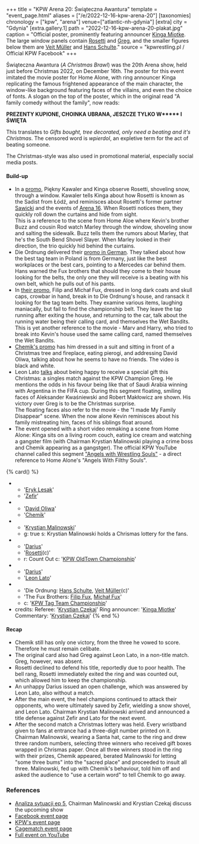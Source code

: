 +++
title = "KPW Arena 20: Świąteczna Awantura"
template = "event_page.html"
aliases = ["/e/2022-12-16-kpw-arena-20"]
[taxonomies]
chronology = ["kpw", "arena"]
venue=["atlantic-nh-gdynia"]
[extra]
city = "Gdynia"
[extra.gallery.1]
path = "2022-12-16-kpw-arena-20-plakat.jpg"
caption = "Official poster, prominently featuring announcer [Kinga Miotke](@/w/kinga-miotke.md). The large window panels contain [Rosetti](@/w/rosetti.md) and [Greg](@/w/greg.md), and the smaller figures below them are [Veit Müller](@/w/veit-mueller.md) and [Hans Schulte](@/w/hans-schulte.md)."
source = "kpwrestling.pl / Official KPW Facebook"
+++

Świąteczna Awantura (_A Christmas Brawl_) was the 20th Arena show, held just before Christmas 2022, on December 16th. The poster for this event imitated the movie poster for Home Alone, with ring announcer Kinga replicating the famous frightened appearance of the main character, the window-like background featuring faces of the villains, and even the choice of fonts. A slogan on the top of the poster, which in the original read "A family comedy without the family", now reads:

<strong>PREZENTY KUPIONE, CHOINKA UBRANA, JESZCZE TYLKO W\*\*\*\*\* I ŚWIĘTA</strong>

This translates to _Gifts bought, tree decorated, only need a beating and it's Christmas_. The censored word is _wpierdol_, an expletive term for the act of beating someone.

The Christmas-style was also used in promotional material, especially social media posts.

#### Build-up

* In a [promo][promo-1-kawaler-kinga], Piękny Kawaler and Kinga observe Rosetti, shoveling snow, through a window. Kawaler tells Kinga about how Rosetti is known as the Sadist from Łódź, and reminisces about Rosetti's former partner [Sawicki](@/w/sawicki.md) and the events of [Arena 16](@/e/kpw/2020-02-01-kpw-arena-16-polowanie.md). When Rosetti notices them, they quickly roll down the curtains and hide from sight. \
This is a reference to the scene from Home Aloe where Kevin's brother Buzz and cousin Rod watch Marley through the window, shoveling snow and salting the sidewalk. Buzz tells them the rumors about Marley, that he's the South Bend Shovel Slayer. When Marley looked in their direction, the trio quickly hid behind the curtains.
* Die Ordnung delivered their [promo in German][promo-5-ordnung]. They talked about how the best tag team in Poland is from Germany, just like the best workplaces or the best cars, pointing to a Mercedes car behind them. Hans warned the Fux brothers that should they come to their house looking for the belts, the only one they will receive is a beating with his own belt, which he pulls out of his pants.
* In [their promo][promo-2-wet-bandits], Filip and Michał Fux, dressed in long dark coats and skull caps, crowbar in hand, break in to Die Ordnung's house, and ransack it looking for the tag team belts. They examine various items, laughing maniacally, but fail to find the championship belt. They leave the tap running after exiting the house, and returning to the car, talk about the running water being their calling card, and themselves the Wet Bandits. \
This is yet another reference to the movie - Marv and Harry, who tried to break into Kevin's house used the same calling card, named themselves the Wet Bandits.
* [Chemik's promo][promo-3-chemik] has him dressed in a suit and sitting in front of a Christmas tree and fireplace, eating pierogi, and addressing David Oliwa, talking about how he seems to have no friends. The video is black and white.
* Leon Lato [talks][promo-4-lato] about being happy to receive a special gift this Christmas: a singles match against the KPW Champion Greg. He mentions the odds in his favour being like that of Saudi Arabia winning with Argentina in the FIFA cup. During this segment floating, smiling faces of Aleksander Kwaśniewski and Robert Makłowicz are shown. His victory over Greg is to be the Christmas surprise. \
The floating faces also refer to the movie - the "I made My Family Disappear" scene. When the now alone Kevin reminisces about his family mistreating him, faces of his siblings float around.
* The event opened with a short video remaking a scene from Home Alone: Kinga sits on a living room couch, eating ice cream and watching a gangster film (with Chairman Krystian Malinowski playing a crime boss and Chemik appearing as a gangstger). The official KPW YouTube channel called this segment ["Angels with Wrestling Souls"][angels] - a direct reference to Home Alone's "Angels With Filthy Souls".

{% card() %}
- - '[Eryk Lesak](@/w/eryk-lesak.md)'
  - '[Zefir](@/w/zefir.md)'
- - '[David Oliwa](@/w/david-oliwa.md)'
  - '[Chemik](@/w/chemik.md)'
- - '[Krystian Malinowski](@/w/krystian-malinowski.md)'
  - g: true
    s: Krystian Malinowski holds a Chrismas lottery for the fans.
- - '[Darius](@/w/darius.md)'
  - '[Rosetti](@/w/rosetti.md)(c)'
  - r: Count Out
    c: '[KPW OldTown Championship](@/c/kpw-old-town-championship.md)'
- - '[Darius](@/w/darius.md)'
  - '[Leon Lato](@/w/leon-lato.md)'
- - 'Die Ordnung: [Hans Schulte](@/w/hans-schulte.md), [Veit Müller](@/w/veit-mueller.md)(c)'
  - 'The Fux Brothers: [Filip Fux](@/w/filip-fux.md), [Michał Fux](@/w/michal-fux.md)'
  - c: '[KPW Tag Team Championship](@/c/kpw-tag-team-championship.md)'
- credits:
    Referee: '[Krystian Czekaj](@/w/krystian-czekaj.md)'
    Ring announcer: '[Kinga Miotke](@/w/kinga-miotke.md)'
    Commentary: '[Krystian Czekaj](@/w/krystian-czekaj.md)'
{% end %}

#### Recap

* Chemik still has only one victory, from the three he vowed to score. Therefore he must remain celibate.
* The original card also had Greg against Leon Lato, in a non-title match. Greg, however, was absent.
* Rosetti declined to defend his title, reportedly due to poor health. The bell rang, Rosetti immediately exited the ring and was counted out, which allowed him to keep the championship.
* An unhappy Darius issued an open challenge, which was answered by Leon Lato, also without a match.
* After the main event, the heel champions continued to attack their opponents, who were ultimately saved by Zefir, wielding a snow shovel, and Leon Lato. Chairman Krystian Malinowski arrived and announced a title defense against Zefir and Lato for the next event.
* After the second match a Christmas lottery was held. Every wristband given to fans at entrance had a three-digit number printed on it. Chairman Malinowski, wearing a Santa hat, came to the ring and drew three random numbers, selecting three winners who received gift boxes wrapped in Chrismas paper. Once all three winners stood in the ring with their prizes, Chemik appeared, berated Malinowski for letting "some three bums" into the "sacred place" and proceeded to insult all three. Malinowski, fed up with Chemik's behaviour, told him off and asked the audience to "use a certain word" to tell Chemik to go away.

### References

* [Analiza sytuacji ep 5](https://www.youtube.com/watch?v=506IKGE4VVA), Chairman Malinowski and Krystian Czekaj discuss the upcoming show
* [Facebook event page](https://www.facebook.com/events/1237167553796296/)
* [KPW's event page](https://kpwrestling.pl/events/kpw-arena-20/)
* [Cagematch event page](https://www.cagematch.net/?id=1&nr=353146)
* [Full event on YouTube](https://www.youtube.com/watch?v=jAUBBl9elTU)

[promo-1-kawaler-kinga]: https://www.youtube.com/watch?v=09uuL1EIZaw
[promo-2-wet-bandits]: https://www.youtube.com/watch?v=t_et6prfYzc
[promo-3-chemik]: https://www.youtube.com/watch?v=LcoKvITyC5g
[promo-4-lato]: https://www.youtube.com/watch?v=uHHN6jfKg-g
[promo-5-ordnung]: https://www.youtube.com/watch?v=_pTTN2FwIVc
[angels]: https://www.youtube.com/watch?v=hKOm9IPjC70
